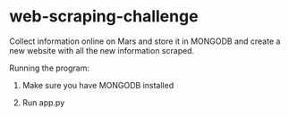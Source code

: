 # web-scraping-challenge

Collect information online on Mars and store it in MONGODB and create a new website with all the new information scraped.

Running the program:

1. Make sure you have MONGODB installed

2. Run app.py 
